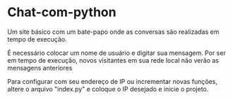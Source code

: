 # Chat-com-python
Um site básico com um bate-papo onde as conversas são realizadas em tempo de execução.

É necessário colocar um nome de usuário e digitar sua mensagem. Por ser em tempo de execução, novos visitantes em sua rede local não verão as mensagens anteriores

Para configurar com seu endereço de IP ou incrementar novas funções, altere o arquivo "index.py" e coloque o IP desejado e inicie o projeto.
